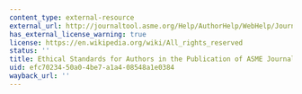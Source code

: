 ```yaml
---
content_type: external-resource
external_url: http://journaltool.asme.org/Help/AuthorHelp/WebHelp/JournalsHelp.htm#Guidelines/Ethical_Standards.htm
has_external_license_warning: true
license: https://en.wikipedia.org/wiki/All_rights_reserved
status: ''
title: Ethical Standards for Authors in the Publication of ASME Journals
uid: efc70234-50a0-4be7-a1a4-08548a1e0384
wayback_url: ''
---
```

